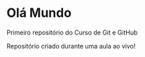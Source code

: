 # Olá Mundo
 Primeiro repositório do Curso de Git e GitHub


Repositório criado durante uma aula ao vivo!